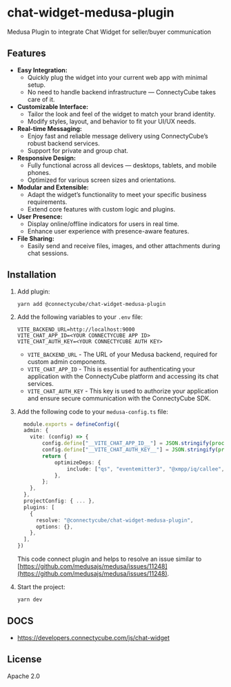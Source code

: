 # chat-widget-medusa-plugin

Medusa Plugin to integrate Chat Widget for seller/buyer communication

## Features

- **Easy Integration:**
  - Quickly plug the widget into your current web app with minimal setup.
  - No need to handle backend infrastructure — ConnectyCube takes care of it.
- **Customizable Interface:**
  - Tailor the look and feel of the widget to match your brand identity.
  - Modify styles, layout, and behavior to fit your UI/UX needs.
- **Real-time Messaging:**
  - Enjoy fast and reliable message delivery using ConnectyCube’s robust backend services.
  - Support for private and group chat.
- **Responsive Design:**
  - Fully functional across all devices — desktops, tablets, and mobile phones.
  - Optimized for various screen sizes and orientations.
- **Modular and Extensible:**
  - Adapt the widget’s functionality to meet your specific business requirements.
  - Extend core features with custom logic and plugins.
- **User Presence:**
  - Display online/offline indicators for users in real time.
  - Enhance user experience with presence-aware features.
- **File Sharing:**
  - Easily send and receive files, images, and other attachments during chat sessions.

## Installation

1.  Add plugin:

    ```
    yarn add @connectycube/chat-widget-medusa-plugin
    ```

2.  Add the following variables to your `.env` file:

    ```
    VITE_BACKEND_URL=http://localhost:9000
    VITE_CHAT_APP_ID=<YOUR CONNECTYCUBE APP ID>
    VITE_CHAT_AUTH_KEY=<YOUR CONNECTYCUBE AUTH KEY>
    ```

    - `VITE_BACKEND_URL` - The URL of your Medusa backend, required for custom admin components.
    - `VITE_CHAT_APP_ID` - This is essential for authenticating your application with the ConnectyCube platform and accessing its chat services.
    - `VITE_CHAT_AUTH_KEY` - This key is used to authorize your application and ensure secure communication with the ConnectyCube SDK.

3.  Add the following code to your `medusa-config.ts` file:

    ```typescript
      module.exports = defineConfig({
      admin: {
        vite: (config) => {
            config.define["__VITE_CHAT_APP_ID__"] = JSON.stringify(process.env.VITE_CHAT_APP_ID);
            config.define["__VITE_CHAT_AUTH_KEY__"] = JSON.stringify(process.env.VITE_CHAT_AUTH_KEY);
            return {
                optimizeDeps: {
                    include: ["qs", "eventemitter3", "@xmpp/iq/callee", "@xmpp/resolve", "@xmpp/session-establishment", "@xmpp/client-core", "@xmpp/sasl-plain", "@xmpp/stream-features", "@xmpp/resource-binding", "@xmpp/reconnect", "@xmpp/middleware", "@xmpp/sasl-anonymous", "@xmpp/websocket", "@xmpp/iq/caller", "@xmpp/sasl"], // Will be merged with config that we use to run and build the dashboard.
                },
            };
        },
      },
      projectConfig: { ... },
      plugins: [
        {
          resolve: "@connectycube/chat-widget-medusa-plugin",
          options: {},
        },
      ],
    })
    ```

    This code connect plugin and helps to resolve an issue similar to [https://github.com/medusajs/medusa/issues/11248](https://github.com/medusajs/medusa/issues/11248).

4.  Start the project:

    ```bash
    yarn dev
    ```

## DOCS

- https://developers.connectycube.com/js/chat-widget

## License

Apache 2.0
